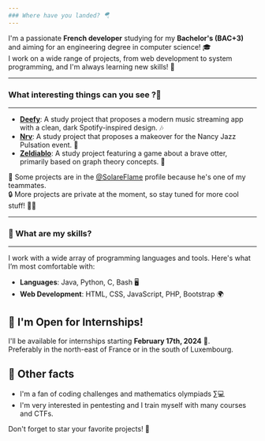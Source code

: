 ```yaml
---
### Where have you landed? 🪂  
---
```


I'm a passionate **French developer** studying for my **Bachelor's (BAC+3)** and aiming for an engineering degree in computer science! 🎓  
I work on a wide range of projects, from web development to system programming, and I'm always learning new skills! 🌱  

---
### What interesting things can you see ?📍  
---

- **[Deefy](https://github.com/Valentxn7/Deefy)**: A study project that proposes a modern music streaming app with a clean, dark Spotify-inspired design. 🎶  
- **[Nrv](https://github.com/SolareFlame/Nrv)**: A study project that proposes a makeover for the Nancy Jazz Pulsation event. 🎉
- **[Zeldiablo](https://github.com/SolareFlame/2024_Zeldiablo_heuertz_knorst_defolie)**: A study project featuring a game about a brave otter, primarily based on graph theory concepts. 🦦

🧷 Some projects are in the [@SolareFlame](https://github.com/SolareFlame) profile because he's one of my teammates.  
🔒 More projects are private at the moment, so stay tuned for more cool stuff! 🕵️‍♂️  

---
### 🔧 What are my skills?  
---

I work with a wide array of programming languages and tools. Here's what I’m most comfortable with:  
- **Languages**: Java, Python, C, Bash 🖥️  
- **Web Development**: HTML, CSS, JavaScript, PHP, Bootstrap 🌍  

## 🎯 I'm Open for Internships!  
I'll be available for internships starting **February 17th, 2024** 💼.  
Preferably in the north-east of France or in the south of Luxembourg.  

## 🌟 Other facts  
- I'm a fan of coding challenges and mathematics olympiads ∑💻  
- I'm very interested in pentesting and I train myself with many courses and CTFs.  

Don't forget to star your favorite projects! 🌟  
